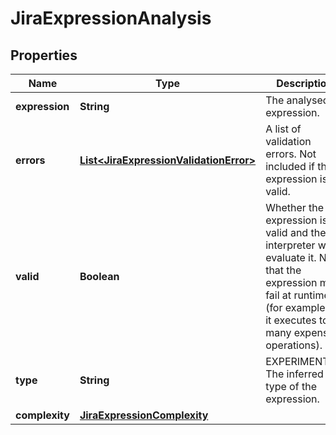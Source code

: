 # JiraExpressionAnalysis

## Properties
Name | Type | Description | Notes
------------ | ------------- | ------------- | -------------
**expression** | **String** | The analysed expression. | 
**errors** | [**List&lt;JiraExpressionValidationError&gt;**](JiraExpressionValidationError.md) | A list of validation errors. Not included if the expression is valid. |  [optional]
**valid** | **Boolean** | Whether the expression is valid and the interpreter will evaluate it. Note that the expression may fail at runtime (for example, if it executes too many expensive operations). | 
**type** | **String** | EXPERIMENTAL. The inferred type of the expression. |  [optional]
**complexity** | [**JiraExpressionComplexity**](JiraExpressionComplexity.md) |  |  [optional]
